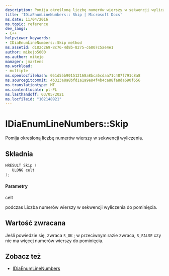 ```yaml
---
description: Pomija określoną liczbę numerów wierszy w sekwencji wyliczenia.
title: 'IDiaEnumLineNumbers:: Skip | Microsoft Docs'
ms.date: 11/04/2016
ms.topic: reference
dev_langs:
- C++
helpviewer_keywords:
- IDiaEnumLineNumbers::Skip method
ms.assetid: d182c269-8c76-4d8b-8275-c6807c5ae4e1
author: mikejo5000
ms.author: mikejo
manager: jmartens
ms.workload:
- multiple
ms.openlocfilehash: 051d55b901512168a8bca5cdaa71c487f791c8a8
ms.sourcegitcommit: 4b323a8a8bfd1a1a9e84f4b4ca88fa8da690f656
ms.translationtype: MT
ms.contentlocale: pl-PL
ms.lasthandoff: 03/05/2021
ms.locfileid: "102148921"
---
```

# <a name="idiaenumlinenumbersskip"></a>IDiaEnumLineNumbers::Skip
Pomija określoną liczbę numerów wierszy w sekwencji wyliczenia.

## <a name="syntax"></a>Składnia

```C++
HRESULT Skip ( 
   ULONG celt
);
```

#### <a name="parameters"></a>Parametry
 celt

podczas Liczba numerów wierszy w sekwencji wyliczenia do pominięcia.

## <a name="return-value"></a>Wartość zwracana
 Jeśli powiedzie się, zwraca `S_OK` ; w przeciwnym razie zwraca, `S_FALSE` czy nie ma więcej numerów wierszy do pominięcia.

## <a name="see-also"></a>Zobacz też
- [IDiaEnumLineNumbers](../../debugger/debug-interface-access/idiaenumlinenumbers.md)
